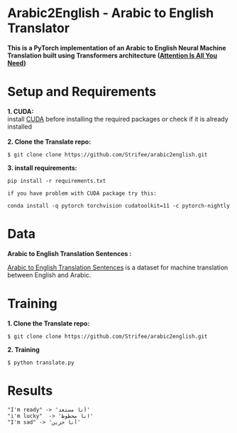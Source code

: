 
# Arabic2English - Arabic to English Translator

**This is a PyTorch implementation of an Arabic to English Neural Machine Translation built using Transformers architecture ([Attention Is All You Need](https://arxiv.org/pdf/1706.03762.pdf))**


# Setup and Requirements
**1. CUDA:**
<br/>
install [CUDA](https://developer.nvidia.com/cuda-downloads) before installing the required packages or check if it is already installed 
<br/>
<br/>
**2. Clone the Translate repo:**
```
$ git clone clone https://github.com/Strifee/arabic2english.git
```
**3. install requirements:**
```
pip install -r requirements.txt
```
`if you have problem with CUDA package try this:`
```
conda install -q pytorch torchvision cudatoolkit=11 -c pytorch-nightly
```

# Data

**Arabic to English Translation Sentences :**

[Arabic to English Translation Sentences](https://www.kaggle.com/samirmoustafa/arabic-to-english-translation-sentences) is a dataset for machine translation between English  and Arabic.

# Training

**1. Clone the Translate repo:**
```
$ git clone clone https://github.com/Strifee/arabic2english.git
```
**2. Training**
```
$ python translate.py
```
# Results
```
"I'm ready" -> 'أنا مستعد'
"i'm lucky"  -> 'انا محظوظ'
"I'm sad" -> 'أنا حزين'

```

